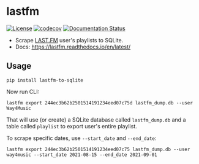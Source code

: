 # lastfm

[![License](https://img.shields.io/badge/license-Apache%202.0-blue.svg)](https://github.com/hp0404/lastfm/blob/main/LICENSE)
[![codecov](https://codecov.io/gh/hp0404/lastfm-to-sqlite/branch/main/graph/badge.svg?token=31KSGMRE8C)](https://codecov.io/gh/hp0404/lastfm-to-sqlite)
[![Documentation Status](https://readthedocs.org/projects/lastfm/badge/?version=latest)](https://lastfm.readthedocs.io/en/latest/?badge=latest)


- Scrape [LAST.FM](https://www.last.fm/) user's playlists to SQLite. 
- Docs: https://lastfm.readthedocs.io/en/latest/

## Usage

    pip install lastfm-to-sqlite

Now run CLI:

    lastfm export 244ec3b62b2501514191234eed07c75d lastfm_dump.db --user Way4Music

That will use (or create) a SQLite database called `lastfm_dump.db` and a table called `playlist` to export user's entire playlist. 

To scrape specific dates, use `--start_date` and `--end_date`:

    lastfm export 244ec3b62b2501514191234eed07c75 lastfm_dump.db --user way4music --start_date 2021-08-15 --end_date 2021-09-01
